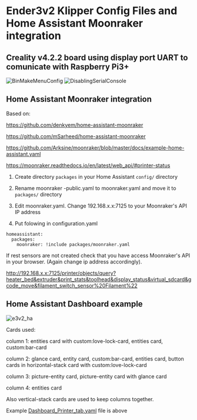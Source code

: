 # Ender3v2 Klipper Config Files and Home Assistant Moonraker integration

## Creality v4.2.2 board using display port UART to comunicate with Raspberry Pi3+

![BinMakeMenuConfig](https://user-images.githubusercontent.com/50119854/140626327-e5875e38-2fc2-4e43-9f97-6341aff2be53.png)
![DisablingSerialConsole](https://user-images.githubusercontent.com/50119854/140626331-bd5ec515-b8d0-44c5-b7d2-8bf3cbc69f21.png)

## Home Assistant Moonraker integration

Based on:

https://github.com/denkyem/home-assistant-moonraker

https://github.com/mSarheed/home-assistant-moonraker

https://github.com/Arksine/moonraker/blob/master/docs/example-home-assistant.yaml

https://moonraker.readthedocs.io/en/latest/web_api/#printer-status



1. Create directory `packages` in your Home Assistant `config/` directory

2. Rename moonraker -public.yaml to moonraker.yaml and move it to `packages/` directory

3. Edit moonraker.yaml. Change 192.168.x.x:7125 to your Moonraker's API IP address

4. Put folowing in configuration.yaml

```
homeassistant:
  packages:
    moonraker: !include packages/moonraker.yaml
```       

If rest sensors are not created check that you have access Moonraker's API in your browser. (Again change ip address accordingly).

http://192.168.x.x:7125/printer/objects/query?heater_bed&extruder&print_stats&toolhead&display_status&virtual_sdcard&gcode_move&filament_switch_sensor%20Filament%22


## Home Assistant Dashboard example

![e3v2_ha](https://user-images.githubusercontent.com/50119854/168455933-99bec194-e86b-4444-9ba7-df19a433c92e.png)

Cards used:

column 1: entities card with custom:love-lock-card, entities card, custom:bar-card

column 2: glance card, entity card, custom:bar-card, entities card, button cards in horizontal-stack card with custom:love-lock-card

column 3: picture-entity card, picture-entity card with glance card

column 4: entities card


Also vertical-stack cards are used to keep columns together.

Example [Dashboard_Printer_tab.yaml](https://github.com/Woodcat64/Ender3v2/blob/main/Dashboard_Printer_tab.yaml) file is above


